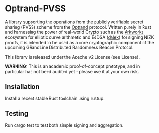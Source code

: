 # Optrand-PVSS

A library supporting the operations from the publicly verifiable secret sharing (PVSS) scheme from the [Optrand](https://eprint.iacr.org/2022/193.pdf) protocol.
Written purely in Rust and harnessing the power of real-world Crypto such as the [Arkworks](https://github.com/arkworks-rs) ecosystem for elliptic curve arithmetic and EdDSA ([dalek](https://github.com/dalek-cryptography/ed25519-dalek)) for signing NIZK proofs,
it is intended to be used as a core cryptographic component of the upcoming GRandLine Distributed Randomness Beacon Protocol.

This library is released under the Apache v2 License (see License).

**WARNING:** This is an academic proof-of-concept prototype, and in particular has not beed audited yet - please use it at your own risk.

## Installation
Install a recent stable Rust toolchain using rustup.

## Testing
Run cargo test to test both simple signing and aggregation.
